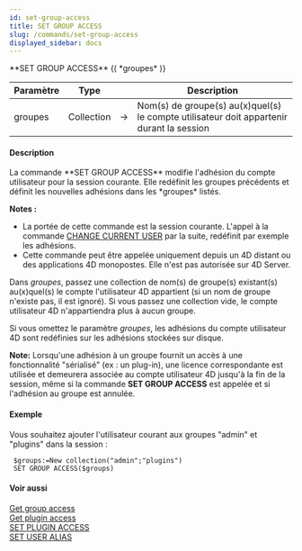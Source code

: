 ```yaml
---
id: set-group-access
title: SET GROUP ACCESS
slug: /commands/set-group-access
displayed_sidebar: docs
---
```


<!--REF #_command_.SET GROUP ACCESS.Syntax-->**SET GROUP ACCESS** {( *groupes* )}<!-- END REF-->
<!--REF #_command_.SET GROUP ACCESS.Params-->
| Paramètre | Type |  | Description |
| --- | --- | --- | --- |
| groupes | Collection | &srarr; | Nom(s) de groupe(s) au(x)quel(s) le compte utilisateur doit appartenir durant la session |

<!-- END REF-->

#### Description 

<!--REF #_command_.SET GROUP ACCESS.Summary-->La commande **SET GROUP ACCESS** modifie l'adhésion du compte utilisateur pour la session courante.<!-- END REF--> Elle redéfinit les groupes précédents et définit les nouvelles adhésions dans les *groupes* listés. 

**Notes :** 

* La portée de cette commande est la session courante. L'appel à la commande [CHANGE CURRENT USER](change-current-user.md) par la suite, redéfinit par exemple les adhésions.
* Cette commande peut être appelée uniquement depuis un 4D distant ou des applications 4D monopostes. Elle n'est pas autorisée sur 4D Server.

Dans *groupes*, passez une collection de nom(s) de groupe(s) existant(s) au(x)quel(s) le compte l'utilisateur 4D appartient (si un nom de groupe n'existe pas, il est ignoré). Si vous passez une collection vide, le compte utilisateur 4D n'appartiendra plus à aucun groupe.

Si vous omettez le paramètre *groupes*, les adhésions du compte utilisateur 4D sont redéfinies sur les adhésions stockées sur disque.

**Note:** Lorsqu'une adhésion à un groupe fournit un accès à une fonctionnalité "sérialisé" (ex : un plug-in), une licence correspondante est utilisée et demeurera associée au compte utilisateur 4D jusqu'à la fin de la session, même si la commande **SET GROUP ACCESS** est appelée et si l'adhésion au groupe est annulée.

#### Exemple 

Vous souhaitez ajouter l'utilisateur courant aux groupes "admin" et "plugins" dans la session :

```4d
 $groups:=New collection("admin";"plugins")
 SET GROUP ACCESS($groups)
```

#### Voir aussi 

[Get group access](get-group-access.md)  
[Get plugin access](get-plugin-access.md)  
[SET PLUGIN ACCESS](set-plugin-access.md)  
[SET USER ALIAS](set-user-alias.md)  